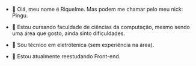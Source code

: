 - 👋 Olá, meu nome é Riquelme. Mas podem me chamar pelo meu nick: Pingu.
- 🌱 Estou cursando faculdade de ciências da computação, mesmo sendo uma área que gosto, ainda sinto dificuldades.
- 🏫 Sou técnico em eletrótenica (sem experiência na área).
 
- 👀 Estou atualmente reestudando Front-end.

